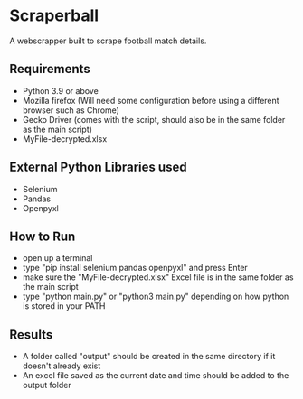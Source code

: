 # Scraperball
A webscrapper built to scrape football match details.

## Requirements
- Python 3.9 or above
- Mozilla firefox (Will need some configuration before using a different browser such as Chrome)
- Gecko Driver (comes with the script, should also be in the same folder as the main script)
- MyFile-decrypted.xlsx

## External Python Libraries used
- Selenium
- Pandas
- Openpyxl

## How to Run
- open up a terminal
- type "pip install selenium pandas openpyxl" and press Enter
- make sure the "MyFile-decrypted.xlsx" Excel file is in the same folder as the main script
- type "python main.py" or "python3 main.py" depending on how python is stored in your PATH

## Results
- A folder called "output" should be created in the same directory if it doesn't already exist
- An excel file saved as the current date and time should be added to the output folder
